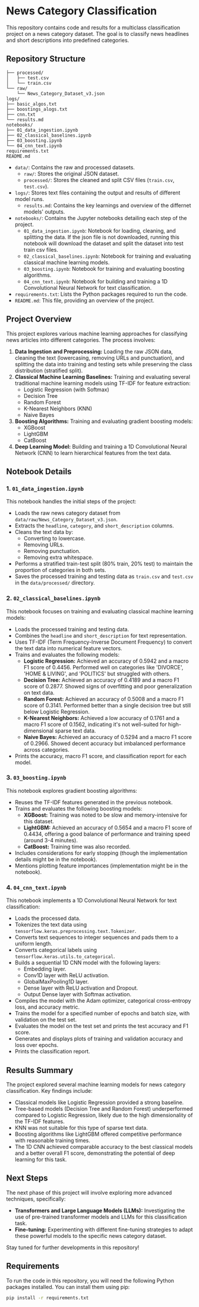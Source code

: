 # News Category Classification

This repository contains code and results for a multiclass classification project on a news category dataset. The goal is to classify news headlines and short descriptions into predefined categories.

## Repository Structure

```data/
├── processed/
│   ├── test.csv
│   └── train.csv
└── raw/
    └── News_Category_Dataset_v3.json
logs/
├── basic_algos.txt
├── boostings_alogs.txt
├── cnn.txt
└── results.md
notebooks/
├── 01_data_ingestion.ipynb
├── 02_classical_baselines.ipynb
├── 03_boosting.ipynb
└── 04_cnn_text.ipynb
requirements.txt
README.md
```


- `data/`: Contains the raw and processed datasets.
    - `raw/`: Stores the original JSON dataset.
    - `processed/`: Stores the cleaned and split CSV files (`train.csv`, `test.csv`).
- `logs/`: Stores text files containing the output and results of different model runs.
    - `results.md`: Contains the key learnings and overview of the differnet models' outputs. 
- `notebooks/`: Contains the Jupyter notebooks detailing each step of the project.
    - `01_data_ingestion.ipynb`: Notebook for loading, cleaning, and splitting the data. If the json file is not downloaded, running this notebook will download the dataset and split the dataset into test train csv files.
    - `02_classical_baselines.ipynb`: Notebook for training and evaluating classical machine learning models.
    - `03_boosting.ipynb`: Notebook for training and evaluating boosting algorithms.
    - `04_cnn_text.ipynb`: Notebook for building and training a 1D Convolutional Neural Network for text classification.
- `requirements.txt`: Lists the Python packages required to run the code.
- `README.md`: This file, providing an overview of the project.

## Project Overview

This project explores various machine learning approaches for classifying news articles into different categories. The process involves:

1.  **Data Ingestion and Preprocessing:** Loading the raw JSON data, cleaning the text (lowercasing, removing URLs and punctuation), and splitting the data into training and testing sets while preserving the class distribution (stratified split).
2.  **Classical Machine Learning Baselines:** Training and evaluating several traditional machine learning models using TF-IDF for feature extraction:
    -   Logistic Regression (with Softmax)
    -   Decision Tree
    -   Random Forest
    -   K-Nearest Neighbors (KNN)
    -   Naive Bayes
3.  **Boosting Algorithms:** Training and evaluating gradient boosting models:
    -   XGBoost
    -   LightGBM
    -   CatBoost
4.  **Deep Learning Model:** Building and training a 1D Convolutional Neural Network (CNN) to learn hierarchical features from the text data.

## Notebook Details

### 1. `01_data_ingestion.ipynb`

This notebook handles the initial steps of the project:

-   Loads the raw news category dataset from `data/raw/News_Category_Dataset_v3.json`.
-   Extracts the `headline`, `category`, and `short_description` columns.
-   Cleans the text data by:
    -   Converting to lowercase.
    -   Removing URLs.
    -   Removing punctuation.
    -   Removing extra whitespace.
-   Performs a stratified train-test split (80% train, 20% test) to maintain the proportion of categories in both sets.
-   Saves the processed training and testing data as `train.csv` and `test.csv` in the `data/processed/` directory.

### 2. `02_classical_baselines.ipynb`

This notebook focuses on training and evaluating classical machine learning models:

-   Loads the processed training and testing data.
-   Combines the `headline` and `short_description` for text representation.
-   Uses TF-IDF (Term Frequency-Inverse Document Frequency) to convert the text data into numerical feature vectors.
-   Trains and evaluates the following models:
    -   **Logistic Regression:** Achieved an accuracy of 0.5942 and a macro F1 score of 0.4456. Performed well on categories like 'DIVORCE', 'HOME & LIVING', and 'POLITICS' but struggled with others.
    -   **Decision Tree:** Achieved an accuracy of 0.4189 and a macro F1 score of 0.2877. Showed signs of overfitting and poor generalization on text data.
    -   **Random Forest:** Achieved an accuracy of 0.5008 and a macro F1 score of 0.3141. Performed better than a single decision tree but still below Logistic Regression.
    -   **K-Nearest Neighbors:** Achieved a low accuracy of 0.1761 and a macro F1 score of 0.1562, indicating it's not well-suited for high-dimensional sparse text data.
    -   **Naive Bayes:** Achieved an accuracy of 0.5294 and a macro F1 score of 0.2966. Showed decent accuracy but imbalanced performance across categories.
-   Prints the accuracy, macro F1 score, and classification report for each model.

### 3. `03_boosting.ipynb`

This notebook explores gradient boosting algorithms:

-   Reuses the TF-IDF features generated in the previous notebook.
-   Trains and evaluates the following boosting models:
    -   **XGBoost:** Training was noted to be slow and memory-intensive for this dataset.
    -   **LightGBM:** Achieved an accuracy of 0.5654 and a macro F1 score of 0.4434, offering a good balance of performance and training speed (around 3-4 minutes).
    -   **CatBoost:** Training time was also recorded.
-   Includes considerations for early stopping (though the implementation details might be in the notebook).
-   Mentions plotting feature importances (implementation might be in the notebook).

### 4. `04_cnn_text.ipynb`

This notebook implements a 1D Convolutional Neural Network for text classification:

-   Loads the processed data.
-   Tokenizes the text data using `tensorflow.keras.preprocessing.text.Tokenizer`.
-   Converts text sequences to integer sequences and pads them to a uniform length.
-   Converts categorical labels using `tensorflow.keras.utils.to_categorical`.
-   Builds a sequential 1D CNN model with the following layers:
    -   Embedding layer.
    -   Conv1D layer with ReLU activation.
    -   GlobalMaxPooling1D layer.
    -   Dense layer with ReLU activation and Dropout.
    -   Output Dense layer with Softmax activation.
-   Compiles the model with the Adam optimizer, categorical cross-entropy loss, and accuracy metric.
-   Trains the model for a specified number of epochs and batch size, with validation on the test set.
-   Evaluates the model on the test set and prints the test accuracy and F1 score.
-   Generates and displays plots of training and validation accuracy and loss over epochs.
-   Prints the classification report.

## Results Summary

The project explored several machine learning models for news category classification. Key findings include:

-   Classical models like Logistic Regression provided a strong baseline.
-   Tree-based models (Decision Tree and Random Forest) underperformed compared to Logistic Regression, likely due to the high dimensionality of the TF-IDF features.
-   KNN was not suitable for this type of sparse text data.
-   Boosting algorithms like LightGBM offered competitive performance with reasonable training times.
-   The 1D CNN achieved comparable accuracy to the best classical models and a better overall F1 score, demonstrating the potential of deep learning for this task.

## Next Steps

The next phase of this project will involve exploring more advanced techniques, specifically:

-   **Transformers and Large Language Models (LLMs):** Investigating the use of pre-trained transformer models and LLMs for this classification task.
-   **Fine-tuning:** Experimenting with different fine-tuning strategies to adapt these powerful models to the specific news category dataset.

Stay tuned for further developments in this repository!

## Requirements

To run the code in this repository, you will need the following Python packages installed. You can install them using pip:

```bash
pip install -r requirements.txt